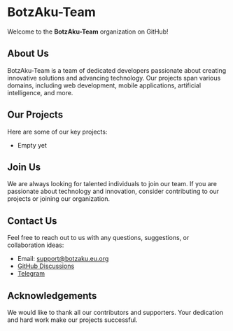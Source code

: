 # BotzAku-Team

Welcome to the **BotzAku-Team** organization on GitHub!

## About Us

BotzAku-Team is a team of dedicated developers passionate about creating innovative solutions and advancing technology. Our projects span various domains, including web development, mobile applications, artificial intelligence, and more.

## Our Projects

Here are some of our key projects:
- Empty yet

## Join Us

We are always looking for talented individuals to join our team. If you are passionate about technology and innovation, consider contributing to our projects or joining our organization.

## Contact Us

Feel free to reach out to us with any questions, suggestions, or collaboration ideas:
- Email: [support@botzaku.eu.org](mailto:support@botzaku.eu.org)
- [GitHub Discussions](https://github.com/orgs/BotzAku-Team/discussions)
- [Telegram](https://t.me/BotzAku)

## Acknowledgements

We would like to thank all our contributors and supporters. Your dedication and hard work make our projects successful.
